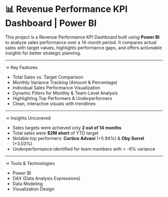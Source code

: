 # 📊 Revenue Performance KPI Dashboard | Power BI

This project is a Revenue Performance KPI Dashboard built using **Power BI** to analyze sales performance over a 14-month period. It compares actual sales with target values, highlights performance gaps, and offers actionable insights for better strategic planning.

---

-> Key Features

- Total Sales vs. Target Comparison
- Monthly Variance Tracking (Amount & Percentage)
- Individual Sales Performance Visualization
- Dynamic Filters for Monthly & Team-Level Analysis
- Highlighting Top Performers & Underperformers
- Clean, interactive visuals with trendlines

---

-> Insights Uncovered

- Sales targets were achieved only **2 out of 14 months**
- Total sales were **$2M short** of YTD target
- Notable top performers: **Curtice Advani** (+5.94%) & **Oby Sorrel** (+3.03%)
- Underperformance identified for team members with > -6% variance

---

-> Tools & Technologies

- Power BI
- DAX (Data Analysis Expressions)
- Data Modeling
- Visualization Design
